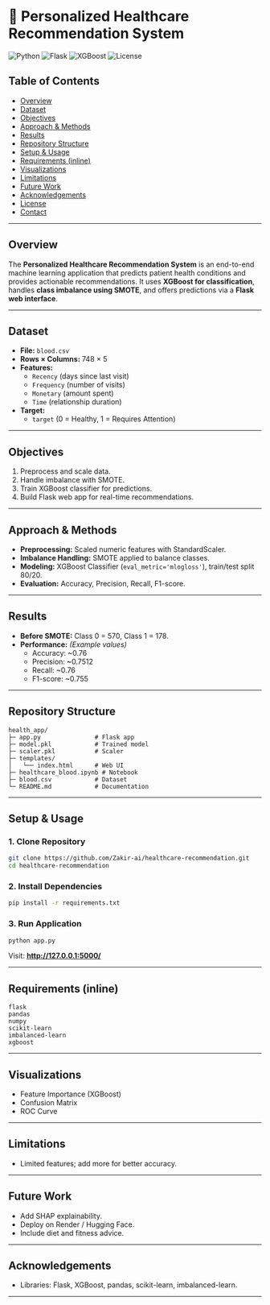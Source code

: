 
# 🏥 Personalized Healthcare Recommendation System

![Python](https://img.shields.io/badge/Python-3.9%2B-blue)
![Flask](https://img.shields.io/badge/Web-Flask-green)
![XGBoost](https://img.shields.io/badge/Model-XGBoost-orange)
![License](https://img.shields.io/badge/License-MIT-informational)

## Table of Contents
- [Overview](#overview)
- [Dataset](#dataset)
- [Objectives](#objectives)
- [Approach & Methods](#approach--methods)
- [Results](#results)
- [Repository Structure](#repository-structure)
- [Setup & Usage](#setup--usage)
- [Requirements (inline)](#requirements-inline)
- [Visualizations](#visualizations)
- [Limitations](#limitations)
- [Future Work](#future-work)
- [Acknowledgements](#acknowledgements)
- [License](#license)
- [Contact](#contact)

---

## Overview
The **Personalized Healthcare Recommendation System** is an end-to-end machine learning application that predicts patient health conditions and provides actionable recommendations. It uses **XGBoost for classification**, handles **class imbalance using SMOTE**, and offers predictions via a **Flask web interface**.

---

## Dataset
- **File:** `blood.csv`
- **Rows × Columns:** 748 × 5
- **Features:**
  - `Recency` (days since last visit)
  - `Frequency` (number of visits)
  - `Monetary` (amount spent)
  - `Time` (relationship duration)
- **Target:**
  - `target` (0 = Healthy, 1 = Requires Attention)

---

## Objectives
1. Preprocess and scale data.
2. Handle imbalance with SMOTE.
3. Train XGBoost classifier for predictions.
4. Build Flask web app for real-time recommendations.

---

## Approach & Methods
- **Preprocessing:** Scaled numeric features with StandardScaler.
- **Imbalance Handling:** SMOTE applied to balance classes.
- **Modeling:** XGBoost Classifier (`eval_metric='mlogloss'`), train/test split 80/20.
- **Evaluation:** Accuracy, Precision, Recall, F1-score.

---

## Results
- **Before SMOTE:** Class 0 = 570, Class 1 = 178.
- **Performance:** *(Example values)*
  - Accuracy: ~0.76
  - Precision: ~0.7512
  - Recall: ~0.76
  - F1-score: ~0.755

---

## Repository Structure
```
health_app/
├─ app.py               # Flask app
├─ model.pkl            # Trained model
├─ scaler.pkl           # Scaler
├─ templates/
│   └── index.html      # Web UI
├─ healthcare_blood.ipynb # Notebook
├─ blood.csv            # Dataset
└─ README.md            # Documentation
```

---

## Setup & Usage
### 1. Clone Repository
```bash
git clone https://github.com/Zakir-ai/healthcare-recommendation.git
cd healthcare-recommendation
```
### 2. Install Dependencies
```bash
pip install -r requirements.txt
```
### 3. Run Application
```bash
python app.py
```
Visit: **http://127.0.0.1:5000/**

---

## Requirements (inline)
```
flask
pandas
numpy
scikit-learn
imbalanced-learn
xgboost
```

---

## Visualizations
- Feature Importance (XGBoost)
- Confusion Matrix
- ROC Curve

---

## Limitations
- Limited features; add more for better accuracy.

---

## Future Work
- Add SHAP explainability.
- Deploy on Render / Hugging Face.
- Include diet and fitness advice.

---

## Acknowledgements
- Libraries: Flask, XGBoost, pandas, scikit-learn, imbalanced-learn.

---
